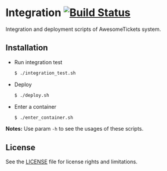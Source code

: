 # Integration [![Build Status](https://travis-ci.org/AwesomeTickets/Integration.svg?branch=master)](https://travis-ci.org/AwesomeTickets/Integration)

Integration and deployment scripts of AwesomeTickets system.

## Installation

- Run integration test

    ```bash
    $ ./integration_test.sh
    ```

- Deploy

    ```bash
    $ ./deploy.sh
    ```

- Enter a container

    ```bash
    $ ./enter_container.sh
    ```

**Notes:** Use param `-h` to see the usages of these scripts.

## License

See the [LICENSE](./LICENSE) file for license rights and limitations. 
